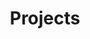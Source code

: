 ---
layout: page
title: Projects
nav: true
nav_order: 5
dropdown: true
children: 
    - title: Building
      permalink: /projects_building/
    - title: divider
    - title: Construction and Fabrication
      permalink: /projects_constuction/
    - title: divider
    - title: Tangible User Interfaces
      permalink: /projects_tui/
    - title: divider
    - title: Perception
      permalink: /projects_perception/
    - title: divider
    - title: Nature
      permalink: /projects_nature/
---